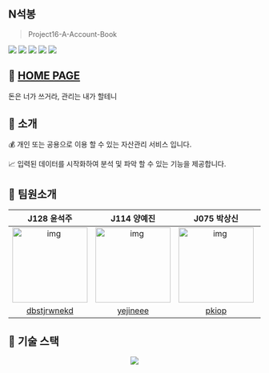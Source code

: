 ## N석봉
> Project16-A-Account-Book
<div>
    <img src="https://img.shields.io/badge/React-v17.0.1-blue)"/>
    <img src="https://img.shields.io/badge/node-v14.15.1-green"/>
    <img src="https://img.shields.io/badge/storybook-v6.0.28-ff69b4"/>
    <img src="https://img.shields.io/badge/koa-v2.13.0-aaa"/>
    <img src="https://img.shields.io/badge/mongoose-v5.10.15-critical"/>
</div>

## 💸 [HOME PAGE](http://118.67.132.37:3000/)
돈은 너가 쓰거라, 관리는 내가 할테니 
## 📌 소개
💰 개인 또는 공용으로 이용 할 수 있는 자산관리 서비스 입니다. 

📈 입력된 데이터를 시작화하여 분석 및 파악 할 수 있는 기능을 제공합니다. 

## 📌 팀원소개

| J128 윤석주 | J114 양예진  | J075 박상신  | J081 박승환  |
| :--------: | :--------: | :---------: | :---------: |
|   <img src="https://ca.slack-edge.com/T019JFET9H7-U019R14MZQA-3fc3f52ba025-512" alt="img" height="150px" width="150px" /> |   <img src="https://avatars1.githubusercontent.com/u/43772082?s=400&u=7b56e9b176e2f44faa90309d6b2e2820ea679a1c&v=4" alt="img" height="150px" width="150px" /> | <img src="https://ca.slack-edge.com/T019JFET9H7-U0198M695JT-ebc94d8fd643-512" alt="img" height="150px" width="150px" /> | <img src="https://ca.slack-edge.com/T019JFET9H7-U019L3LK929-3a96d76029a8-512" alt="img" height="150px" width="150px" />
| [dbstjrwnekd](https://github.com/dbstjrwnekd) | [yejineee](https://github.com/yejineee) | [pkiop](https://github.com/pkiop) | [rolled-potatoes](https://github.com/rolled-potatoes) |

## 📌 기술 스택
<center><img src="https://user-images.githubusercontent.com/44409642/99674728-c9ecfc80-2ab9-11eb-8039-06b9ebdc5e38.png"/></center>
